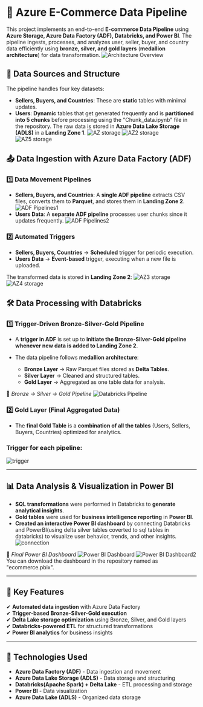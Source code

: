 # 🚀 Azure E-Commerce Data Pipeline

This project implements an end-to-end **E-commerce Data Pipeline** using **Azure Storage, Azure Data Factory (ADF), Databricks, and Power BI**. The pipeline ingests, processes, and analyzes user, seller, buyer, and country data efficiently using **bronze, silver, and gold layers** (**medallion architecture**) for data transformation. 
![Architecture Overview](resources/architecture.png)

## 📂 Data Sources and Structure

The pipeline handles four key datasets:

- **Sellers, Buyers, and Countries**: These are **static** tables with minimal updates.
- **Users**: **Dynamic** tables that get generated frequently and is **partitioned into 5 chunks** before processing using the "Chunk_data.ipynb" file in the repository.
The raw data is stored in **Azure Data Lake Storage (ADLS)** in a **Landing Zone 1**.
![AZ storage](resources/AZ1.jpeg)
![AZ2 storage](resources/AZ2.jpeg)
![AZ5 storage](resources/AZ5.jpeg)


## 📤 Data Ingestion with Azure Data Factory (ADF)

### 1️⃣ **Data Movement Pipelines**
- **Sellers, Buyers, and Countries**: A **single ADF pipeline** extracts CSV files, converts them to **Parquet**, and stores them in **Landing Zone 2**.
![ADF Pipelines1](resources/ADF1.jpeg)
- **Users Data**: A **separate ADF pipeline** processes user chunks since it updates frequently.
![ADF Pipelines2](resources/ADF2.jpeg)

### 2️⃣ **Automated Triggers**
- **Sellers, Buyers, Countries** → **Scheduled** trigger for periodic execution.
- **Users Data** → **Event-based** trigger, executing when a new file is uploaded.

The transformed data is stored in **Landing Zone 2**:
![AZ3 storage](resources/AZ3.jpeg)
![AZ4 storage](resources/AZ4.jpeg)


## 🛠 Data Processing with Databricks

### 1️⃣ **Trigger-Driven Bronze-Silver-Gold Pipeline**
- A **trigger in ADF** is set up to **initiate the Bronze-Silver-Gold pipeline whenever new data is added to Landing Zone 2**.
- The data pipeline follows **medallion architecture**:

  - **Bronze Layer** → Raw Parquet files stored as **Delta Tables**.
  - **Silver Layer** → Cleaned and structured tables.
  - **Gold Layer** → Aggregated as one table data for analysis.

🔹 *Bronze → Silver → Gold Pipeline*
![Databricks Pipeline](resources/ADF3.jpeg)

### 2️⃣ **Gold Layer (Final Aggregated Data)**
- The **final Gold Table** is a **combination of all the tables** (Users, Sellers, Buyers, Countries) optimized for analytics.

### Trigger for each pipeline: ###
![trigger](resources/ADF4.jpeg)

---

## 📊 Data Analysis & Visualization in Power BI

- **SQL transformations** were performed in Databricks to **generate analytical insights**.
- **Gold tables** were used for **business intelligence reporting** in **Power BI**.
- **Created an interactive Power BI dashboard** by connecting Databricks and PowerBI(using delta silver tables coverted to sql tables in databricks) to visualize user behavior, trends, and other insights.
![connection](resources/connection.jpeg)

🔹 *Final Power BI Dashboard*
![Power BI Dashboard](resources/Ecommerce_d.jpeg)
![Power BI Dashboard2](resources/ecommerce_d2.jpeg)
You can download the dashboard in the repository named as "ecommerce.pbix".


---

## 🎯 Key Features
✔ **Automated data ingestion** with Azure Data Factory  
✔ **Trigger-based Bronze-Silver-Gold execution**  
✔ **Delta Lake storage optimization** using Bronze, Silver, and Gold layers  
✔ **Databricks-powered ETL** for structured transformations  
✔ **Power BI analytics** for business insights  

---

## 🚀 Technologies Used
- **Azure Data Factory (ADF)** - Data ingestion and movement  
- **Azure Data Lake Storage (ADLS)** - Data storage and structuring  
- **Databricks(Apache Spark) + Delta Lake** - ETL processing and storage  
- **Power BI** - Data visualization
- **Azure Data Lake (ADLS)** - Organized data storage


